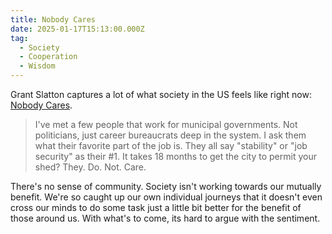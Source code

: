 ```yaml
---
title: Nobody Cares
date: 2025-01-17T15:13:00.000Z
tag:
  - Society
  - Cooperation
  - Wisdom
---
```

Grant Slatton captures a lot of what society in the US feels like right now: [Nobody Cares](https://grantslatton.com/nobody-cares).

> I've met a few people that work for municipal governments. Not politicians, just career bureaucrats deep in the system. I ask them what their favorite part of the job is. They all say "stability" or "job security" as their #1. It takes 18 months to get the city to permit your shed? They. Do. Not. Care.

There's no sense of community. Society isn't working towards our mutually benefit. We're so caught up our own individual journeys that it doesn't even cross our minds to do some task just a little bit better for the benefit of those around us. With what's to come, its hard to argue with the sentiment.
